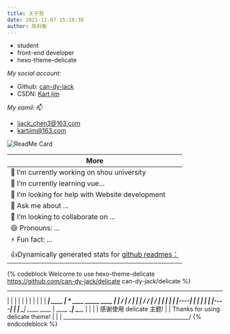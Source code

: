 ```yaml
---
title: 关于我
date: 2021-12-07 15:18:38
author: 陈科衡
---
```


- student
- front-end developer
- hexo-theme-delicate

*My social account:*

- Github: [can-dy-jack](https://github.com/can-dy-jack)
- CSDN: [Kart jim](https://blog.csdn.net/qq_46590483?spm=1001.2100.3001.5343)

*My eamil:* 📫

- jjack_chen3@163.com
- kartjim@163.com

![ReadMe Card](https://github-readme-stats.vercel.app/api/pin/?username=can-dy-jack&repo=hexo-theme-delicate&theme=vue)

|More|
|---|
|🔭 I’m currently working on shou university|
|🌱 I’m currently learning vue...|
|🤔 I’m looking for help with Website development|
|💬 Ask me about ...|
|👯 I’m looking to collaborate on ...|
|😄 Pronouns: ...|
|⚡ Fun fact: ...|
|👍Dynamically generated stats for [github readmes：](https://github.com/anuraghazra/github-readme-stats)|


{% codeblock Welcome to use hexo-theme-delicate https://github.com/can-dy-jack/delicate can-dy-jack/delicate %}
________________________________________________
|                                              |
|        |        |                            |
|        |        |                            |
|    ____|  ____  |     *  ____  _____   ____  |
|   /    | /    | |     | /     /    |  /    | |
|   |    | |----| |     | |     |    |  |----| |
|   \____| \_____ \____ | \____ \____|_ \_____ |
|                                              |
|          感谢使用 delicate 主题!              |
|     Thanks for using delicate theme!         |
|                                              |
\______________________________________________/
{% endcodeblock %}

